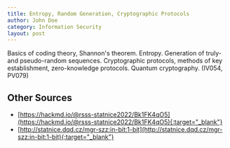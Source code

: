 ```yaml
---
title: Entropy, Random Generation, Cryptographic Protocols
author: John Doe
category: Information Security
layout: post
---
```


Basics of coding theory, Shannon's theorem. Entropy. Generation of truly- and pseudo-random sequences. Cryptographic protocols, methods of key establishment, zero-knowledge protocols. Quantum cryptography. (IV054, PV079)

## Other Sources
- [https://hackmd.io/@rsss-statnice2022/Bk1FK4qO5](https://hackmd.io/@rsss-statnice2022/Bk1FK4qO5){:target="_blank"}
- [http://statnice.dqd.cz/mgr-szz:in-bit:1-bit](http://statnice.dqd.cz/mgr-szz:in-bit:1-bit){:target="_blank"}